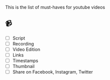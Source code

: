 This is the list of must-haves for youtube videos

## 📹
- [ ] Script
- [ ] Recording
- [ ] Video Edition
- [ ] Links
- [ ] Timestamps
- [ ] Thumbnail
- [ ] Share on Facebook, Instagram, Twitter
